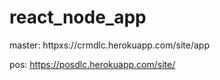 # react_node_app

master: httpxs://crmdlc.herokuapp.com/site/app

pos: https://posdlc.herokuapp.com/site/

